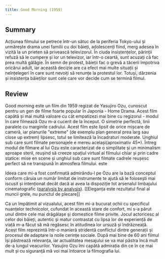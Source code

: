 ```yaml
---
title: Good Morning (1959)
---
```


## Summary
Acțiunea filmului se petrece într-un sătuc de la periferia Tokyo-ului și urmărește drama unei familii cu doi băieți, adolescenți fiind,  merg adesea în vizită la un prieten să privească televizorul. În ciuda insistențelor, părinții refuză să le cumpere și lor un televizor, iar într-o ceartă, sunt acuzați că fac prea multă gălăgie. În semn de protest, băieții fac o grevă a tăcerii împotriva oricărui adult, iar această decizie are ca efect mai multe situații și neînțelegeri în care sunt nevoiți să renunțe la protestul lor. Totuși, dârzenia și insistența băieților sunt cele care vor decide cum se termină filmul. 


## Review
Good morning este un film din 1959 regizat de Yasujiro Ozu, cunoscut pentru un gen de filme foarte popular în Japonia - Home Drama. Acest film capătă și mai multă valoare cu cât empatizezi mai bine cu regizorul - modul în care filmează Ozu m-a cucerit de la început. O simetrie perfectă, linii paralele cu marginile cadrului. Acest film este lipsit de orice mișcare de cameră, iar planurile "extreme" (de exemplu plan general prea larg sau close up extrem) lipsesc, totul se limitează la încadraturi moderate.  Unghiul sub care sunt filmate personajele e mereu același(aproximativ 45*). Întreg modul de filmare al lui Ozu este caracterizat de o simplitate și un minimalism aproape steril, reușind să creeze spațiul virtual al filmului chiar și prin cadre statice: mise en scene și unghiul sub care sunt filmate cadrele reușesc perfect să ne transpună în atmosfera filmului. este 

Ideea care mi-a fost confirmată admirându-l pe Ozu are la bază conceptul conform căruia un număr limitat de instrumente te ajută să le folosești mai iscusit și intenționat decât dacă ai avea la dispoziție tot arsenalul limbajului cinematografic ([paralysis by analysis](https://en.wikipedia.org/wiki/Analysis_paralysis)). [[Eleganța este rezultatul final al muncii grele, nu punctul de plecare]]

Ca un împătimit al vizualului, acest film mi-a bucurat ochii cu specificul nuanțelor technicolor, cufundat în această stare de confort, mi s-a părut unul dintre cele mai drăgălașe și domestice filme privite. 
Jocul actoricesc al celor doi băieți, autentic și matur contrastat cu lipsa lor de experiență de viață m-a făcut să mă regăsesc în atitudinea lor ursuză și îndrăzneață. 
Acest film reprezintă într-o manieră stridentă conflictul dintre generații și procesul de adaptare la noile cerințe sociale. După mai bine de 60 ani filmul își păstrează relevanța, iar actualitatea mesajului se va mai păstra încă mult de-a lungul veacurilor. 
Yasujiro Ozu îmi capătă admirația din ce în ce mai mult și cu siguranță mă voi mai întoarce la filmografia lui.
